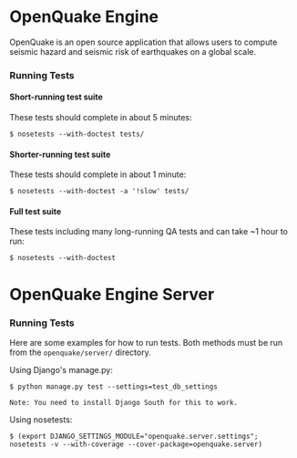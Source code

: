 OpenQuake Engine
================

OpenQuake is an open source application that allows users to
compute seismic hazard and seismic risk of earthquakes on a global scale.

### Running Tests ###

#### Short-running test suite ####

These tests should complete in about 5 minutes:

    $ nosetests --with-doctest tests/

#### Shorter-running test suite ####

These tests should complete in about 1 minute:

    $ nosetests --with-doctest -a '!slow' tests/

#### Full test suite ####

These tests including many long-running QA tests and can take ~1 hour to run:

    $ nosetests --with-doctest


OpenQuake Engine Server
=======================

### Running Tests ###

Here are some examples for how to run tests. Both methods must be run from the
`openquake/server/` directory.

Using Django's manage.py:

    $ python manage.py test --settings=test_db_settings

    Note: You need to install Django South for this to work.

Using nosetests:

    $ (export DJANGO_SETTINGS_MODULE="openquake.server.settings"; nosetests -v --with-coverage --cover-package=openquake.server)

